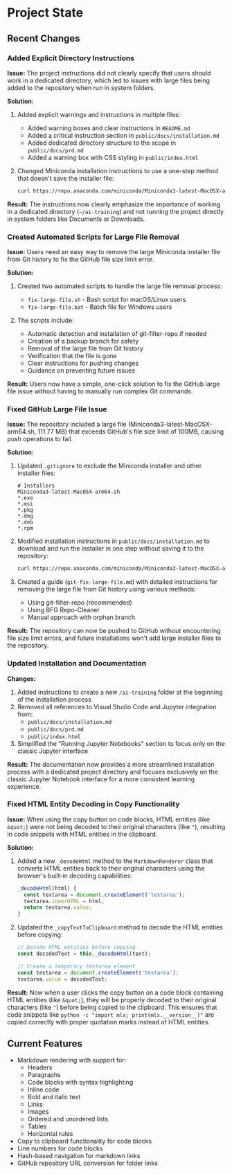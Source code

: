 # Project State

## Recent Changes

### Added Explicit Directory Instructions

**Issue:** The project instructions did not clearly specify that users should work in a dedicated directory, which led to issues with large files being added to the repository when run in system folders.

**Solution:**
1. Added explicit warnings and instructions in multiple files:
   - Added warning boxes and clear instructions in `README.md`
   - Added a critical instruction section in `public/docs/installation.md`
   - Added dedicated directory structure to the scope in `public/docs/prd.md`
   - Added a warning box with CSS styling in `public/index.html`

2. Changed Miniconda installation instructions to use a one-step method that doesn't save the installer file:
   ```bash
   curl https://repo.anaconda.com/miniconda/Miniconda3-latest-MacOSX-arm64.sh | bash
   ```

**Result:** The instructions now clearly emphasize the importance of working in a dedicated directory (`~/ai-training`) and not running the project directly in system folders like Documents or Downloads.

### Created Automated Scripts for Large File Removal

**Issue:** Users need an easy way to remove the large Miniconda installer file from Git history to fix the GitHub file size limit error.

**Solution:**
1. Created two automated scripts to handle the large file removal process:
   - `fix-large-file.sh` - Bash script for macOS/Linux users
   - `fix-large-file.bat` - Batch file for Windows users

2. The scripts include:
   - Automatic detection and installation of git-filter-repo if needed
   - Creation of a backup branch for safety
   - Removal of the large file from Git history
   - Verification that the file is gone
   - Clear instructions for pushing changes
   - Guidance on preventing future issues

**Result:** Users now have a simple, one-click solution to fix the GitHub large file issue without having to manually run complex Git commands.

### Fixed GitHub Large File Issue

**Issue:** The repository included a large file (Miniconda3-latest-MacOSX-arm64.sh, 111.77 MB) that exceeds GitHub's file size limit of 100MB, causing push operations to fail.

**Solution:**
1. Updated `.gitignore` to exclude the Miniconda installer and other installer files:
   ```
   # Installers
   Miniconda3-latest-MacOSX-arm64.sh
   *.exe
   *.msi
   *.pkg
   *.dmg
   *.deb
   *.rpm
   ```

2. Modified installation instructions in `public/docs/installation.md` to download and run the installer in one step without saving it to the repository:
   ```bash
   curl https://repo.anaconda.com/miniconda/Miniconda3-latest-MacOSX-arm64.sh | bash
   ```

3. Created a guide (`git-fix-large-file.md`) with detailed instructions for removing the large file from Git history using various methods:
   - Using git-filter-repo (recommended)
   - Using BFG Repo-Cleaner
   - Manual approach with orphan branch

**Result:** The repository can now be pushed to GitHub without encountering file size limit errors, and future installations won't add large installer files to the repository.

### Updated Installation and Documentation

**Changes:**

1. Added instructions to create a new `/ai-training` folder at the beginning of the installation process
2. Removed all references to Visual Studio Code and Jupyter integration from:
   - `public/docs/installation.md`
   - `public/docs/prd.md`
   - `public/index.html`
3. Simplified the "Running Jupyter Notebooks" section to focus only on the classic Jupyter interface

**Result:** The documentation now provides a more streamlined installation process with a dedicated project directory and focuses exclusively on the classic Jupyter Notebook interface for a more consistent learning experience.

### Fixed HTML Entity Decoding in Copy Functionality

**Issue:** When using the copy button on code blocks, HTML entities (like `&quot;`) were not being decoded to their original characters (like `"`), resulting in code snippets with HTML entities in the clipboard.

**Solution:**

1. Added a new `_decodeHtml` method to the `MarkdownRenderer` class that converts HTML entities back to their original characters using the browser's built-in decoding capabilities:

   ```javascript
   _decodeHtml(html) {
     const textarea = document.createElement('textarea');
     textarea.innerHTML = html;
     return textarea.value;
   }
   ```

2. Updated the `_copyTextToClipboard` method to decode the HTML entities before copying:

   ```javascript
   // Decode HTML entities before copying
   const decodedText = this._decodeHtml(text);
   
   // Create a temporary textarea element
   const textarea = document.createElement('textarea');
   textarea.value = decodedText;
   ```

**Result:** Now when a user clicks the copy button on a code block containing HTML entities (like `&quot;`), they will be properly decoded to their original characters (like `"`) before being copied to the clipboard. This ensures that code snippets like `python -c "import mlx; print(mlx.__version__)"` are copied correctly with proper quotation marks instead of HTML entities.

## Current Features

- Markdown rendering with support for:
  - Headers
  - Paragraphs
  - Code blocks with syntax highlighting
  - Inline code
  - Bold and italic text
  - Links
  - Images
  - Ordered and unordered lists
  - Tables
  - Horizontal rules
- Copy to clipboard functionality for code blocks
- Line numbers for code blocks
- Hash-based navigation for markdown links
- GitHub repository URL conversion for folder links
